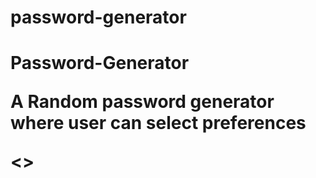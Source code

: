 # password-generator

<h1>Password-Generator 

<p>A Random password generator where user can select preferences</p>

<>
